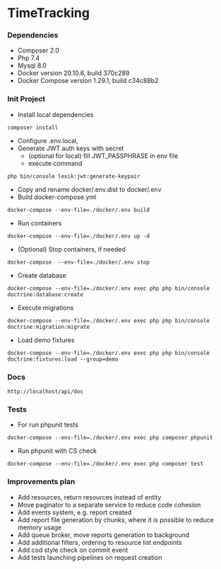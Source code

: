 # TimeTracking

### Dependencies
* Composer 2.0
* Php 7.4 
* Mysql 8.0 
* Docker version 20.10.6, build 370c289 
* Docker Compose version 1.29.1, build c34c88b2

### Init Project

* Install local dependencies
```
composer install
```
* Configure .env.local,
* Generate JWT auth keys with secret
    * (optional for local) fill JWT_PASSPHRASE in env file
    * execute command
```
php bin/console lexik:jwt:generate-keypair
```
* Copy and rename docker/.env.dist to docker/.env
* Build docker-compose.yml
```
docker-compose --env-file=./docker/.env build
```
* Run containers
```
docker-compose --env-file=./docker/.env up -d
```
* (Optional) Stop containers, if needed
```
docker-compose  --env-file=./docker/.env stop
```
* Create database
```
docker-compose --env-file=./docker/.env exec php php bin/console doctrine:database:create
```
* Execute migrations
```
docker-compose --env-file=./docker/.env exec php php bin/console doctrine:migration:migrate
```
* Load demo fixtures
```
docker-compose --env-file=./docker/.env exec php php bin/console doctrine:fixtures:load --group=demo
```


### Docs
```
http://localhost/api/doc
```

### Tests
* For run phpunit tests
```
docker-compose --env-file=./docker/.env exec php composer phpunit
```
* Run phpunit with CS check
```
docker-compose --env-file=./docker/.env exec php composer test
```

### Improvements plan
* Add resources, return resources instead of entity
* Move paginator to a separate service to reduce code cohesion
* Add events system, e.g. report created
* Add report file generation by chunks, where it is possible to reduce memory usage
* Add queue broker, move reports generation to background
* Add additional filters, ordering to resource list endpoints
* Add cod style check on commit event
* Add tests launching pipelines on request creation